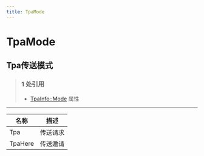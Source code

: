 ```yaml
---
title: TpaMode
---
```


# TpaMode
## Tpa传送模式
> ### 1 处引用
> - [TpaInfo::Mode](../types/TpaInfo.md#mode) 属性
---
| 名称 | 描述 |
| ---- | ---- |
| Tpa | 传送请求 |
| TpaHere | 传送邀请 |
